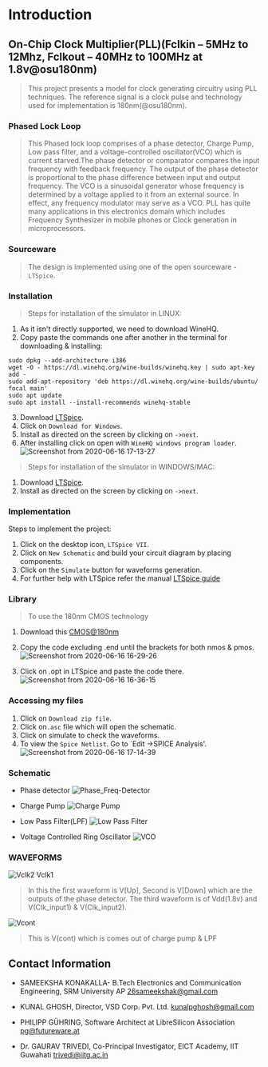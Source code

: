 # Introduction
## On-Chip Clock Multiplier(PLL)(Fclkin – 5MHz to 12Mhz, Fclkout – 40MHz to 100MHz at 1.8v@osu180nm)
> This project presents a model for clock generating circuitry using PLL techniques. The reference signal is a clock pulse and technology used for implementation is 180nm(@osu180nm).

### Phased Lock Loop
> This Phased lock loop comprises of a phase detector, Charge Pump, Low pass filter, and a voltage-controlled oscillator(VCO) which is current starved.The phase detector or comparator compares the input frequency with feedback frequency. The output of the phase detector is proportional to the phase difference between input and output frequency. The VCO is a sinusoidal generator whose frequency is determined by a voltage applied to it from an external source. In effect, any frequency modulator may serve as a VCO. PLL has quite many applications in this electronics domain which includes Frequency Synthesizer in mobile phones or Clock generation in microprocessors.

### Sourceware
> The design is implemented using one of the open sourceware -`LTSpice`.

### Installation
> Steps for installation of the simulator in LINUX:
1) As it isn't directly supported, we need to download WineHQ.
2) Copy paste the commands one after another in the terminal for downloading & installing:
```
sudo dpkg --add-architecture i386
wget -O - https://dl.winehq.org/wine-builds/winehq.key | sudo apt-key add -
sudo add-apt-repository 'deb https://dl.winehq.org/wine-builds/ubuntu/ focal main'
sudo apt update
sudo apt install --install-recommends winehq-stable
```
3) Download [LTSpice](https://www.analog.com/en/design-center/design-tools-and-calculators/ltspice-simulator.html).
4) Click on `Download for Windows`.
5) Install as directed on the screen by clicking on `->next`.
6) After installing click on open with `WineHQ windows program loader`.
![Screenshot from 2020-06-16 17-13-27](https://user-images.githubusercontent.com/34000135/84770617-81568200-aff5-11ea-87b7-fab9d7952eff.png)

> Steps for installation of the simulator in WINDOWS/MAC:
1) Download [LTSpice](https://www.analog.com/en/design-center/design-tools-and-calculators/ltspice-simulator.html).
2) Install as directed on the screen by clicking on `->next`.

### Implementation
Steps to implement the project:
1) Click on the desktop icon, `LTSpice VII`.
2) Click on `New Schematic` and build your circuit diagram by placing components. 
3) Click on the `Simulate` button for waveforms generation.
4) For further help with LTSpice refer the manual [LTSpice guide](http://dept.me.umn.edu/labs/hmd/lab/docs/LTspice_Guide.pdf)

### Library
> To use the 180nm CMOS technology
1) Download this [CMOS@180nm](https://github.com/sameeksha2000/On-chip-Clock-Multiplier/blob/Simulation/cmos%40180nm.lib)
2) Copy the code excluding .end until the brackets for both nmos & pmos.
![Screenshot from 2020-06-16 16-29-26](https://user-images.githubusercontent.com/34000135/84770798-db574780-aff5-11ea-935c-e5f43b8443a7.png)

3) Click on .opt in LTSpice and paste the code there.
![Screenshot from 2020-06-16 16-36-15](https://user-images.githubusercontent.com/34000135/84770820-e5794600-aff5-11ea-9dd2-5175b68d8fe5.png)


### Accessing my files
1) Click on `Download zip file`.
2) Click on`.asc` file which will open the schematic.
3) Click on simulate to check the waveforms.
4) To view the `Spice Netlist`. Go to `Edit ->SPICE Analysis'.
![Screenshot from 2020-06-16 17-14-39](https://user-images.githubusercontent.com/34000135/84770865-017ce780-aff6-11ea-9114-afed1d42f63f.png)


### Schematic

- Phase detector
![Phase_Freq-Detector](https://user-images.githubusercontent.com/34000135/84765364-c2966400-afec-11ea-98bd-c16fbca247b3.png)

- Charge Pump 
![Charge Pump](https://user-images.githubusercontent.com/34000135/84765263-9aa70080-afec-11ea-9dda-e5d47fc86231.png)

- Low Pass Filter(LPF)
![Low Pass Filter](https://user-images.githubusercontent.com/34000135/84765326-b27e8480-afec-11ea-9f82-c823fee75e65.png)

- Voltage Controlled Ring Oscillator
![VCO](https://user-images.githubusercontent.com/34000135/84764899-0d63ac00-afec-11ea-88df-da10690bdbde.png)


### WAVEFORMS

![Vclk2   Vclk1](https://user-images.githubusercontent.com/34000135/84765417-d215ad00-afec-11ea-9eb8-97b940b97b7f.png)

> In this the first waveform is V[Up], Second is V[Down] which are the outputs of the phase detector. The third waveform is of Vdd(1.8v) and V(Clk_input1) & V(Clk_input2).

![Vcont](https://user-images.githubusercontent.com/34000135/84765449-dcd04200-afec-11ea-8383-7b36e1fc71f2.png)
> This is V(cont) which is comes out of charge pump & LPF





Contact Information
--------

-  SAMEEKSHA KONAKALLA- B.Tech Electronics and Communication Engineering, SRM University AP <26sameekshak@gmail.com>

- KUNAL GHOSH, Director, VSD Corp. Pvt. Ltd. <kunalpghosh@gmail.com>

- PHILIPP GÜHRING, Software Architect at LibreSilicon Association <pg@futureware.at>

-  Dr. GAURAV TRIVEDI, Co-Principal Investigator, EICT Academy, IIT Guwahati <trivedi@iitg.ac.in>
